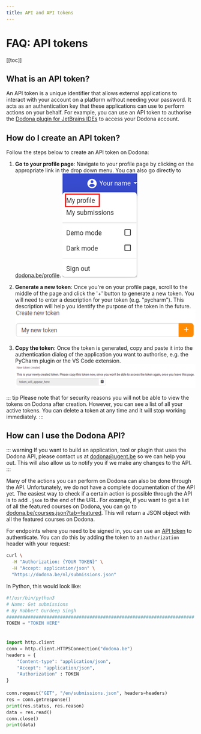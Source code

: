 ```yaml
---
title: API and API tokens
---
```


# FAQ: API tokens

[[toc]]

## What is an API token?

An API token is a unique identifier that allows external applications to interact with your account on a platform without needing your password. It acts as an authentication key that these applications can use to perform actions on your behalf. For example, you can use an API token to authorise the [Dodona plugin for JetBrains IDEs](/en/faq/ide-plugins/#how-do-i-install-the-pycharm-plugin) to access your Dodona account.

## How do I create an API token?

Follow the steps below to create an API token on Dodona:

1. **Go to your profile page**: Navigate to your profile page by clicking on the appropriate link in the drop down menu. You can also go directly to [dodona.be/profile](https://dodona.be/en/profile).
  ![My Profile](./my-profile.png)

2. **Generate a new token**: Once you're on your profile page, scroll to the middle of the page and click the '+' button to generate a new token. You will need to enter a description for your token (e.g. "pycharm"). This description will help you identify the purpose of the token in the future.
  ![Create a token](./create-new-token.png)

3. **Copy the token**: Once the token is generated, copy and paste it into the authentication dialog of the application you want to authorise, e.g. the PyCharm plugin or the VS Code extension.
  ![Token generated](./token-generated.png)

::: tip
Please note that for security reasons you will not be able to view the tokens on Dodona after creation. However, you can see a list of all your active tokens. You can delete a token at any time and it will stop working immediately.
:::

## How can I use the Dodona API?

::: warning
If you want to build an application, tool or plugin that uses the Dodona API, please contact us at [dodona@ugent.be](mailto:dodona@ugent.be) so we can help you out. This will also allow us to notify you if we make any changes to the API.
:::

Many of the actions you can perform on Dodona can also be done through the API. Unfortunately, we do not have a complete documentation of the API yet. The easiest way to check if a certain action is possible through the API is to add `.json` to the end of the URL. For example, if you want to get a list of all the featured courses on Dodona, you can go to [dodona.be/courses.json?tab=featured](https://dodona.be/courses.json?tab=featured). This will return a JSON object with all the featured courses on Dodona.

For endpoints where you need to be signed in, you can use an [API token](#what-is-an-api-token) to authenticate. You can do this by adding the token to an `Authorization` header with your request:

```bash
curl \
  -H "Authorization: {YOUR TOKEN}" \
  -H "Accept: application/json" \
  "https://dodona.be/nl/submissions.json"
```

In Python, this would look like:

```python
#!/usr/bin/python3
# Name: Get submissions
# By Robbert Gurdeep Singh
######################################################################
TOKEN = "TOKEN HERE"


import http.client
conn = http.client.HTTPSConnection("dodona.be")
headers = {
    "Content-type": "application/json",
    "Accept": "application/json",
    "Authorization" : TOKEN
}

conn.request("GET", "/en/submissions.json", headers=headers)
res = conn.getresponse()
print(res.status, res.reason)
data = res.read()
conn.close()
print(data)
```
